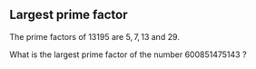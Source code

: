 ## Largest prime factor

The prime factors of $13195$ are $5, 7, 13$ and $29$.

What is the largest prime factor of the number $600851475143$ ?
